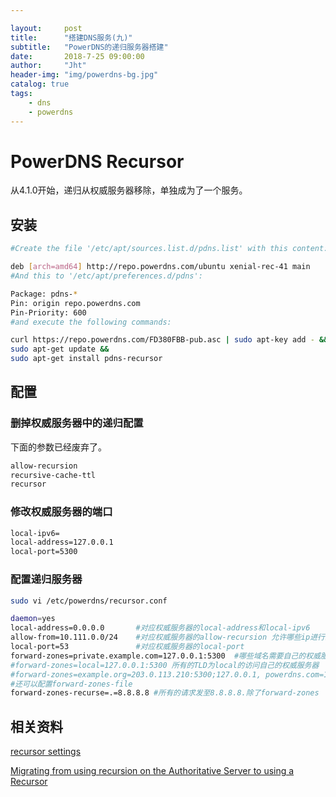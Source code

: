 ```yaml
---

layout:     post
title:      "搭建DNS服务(九)"
subtitle:   "PowerDNS的递归服务器搭建"
date:       2018-7-25 09:00:00
author:     "Jht"
header-img: "img/powerdns-bg.jpg"
catalog: true
tags:
    - dns
    - powerdns
---
```



# PowerDNS Recursor

从4.1.0开始，递归从权威服务器移除，单独成为了一个服务。

## 安装

```bash
#Create the file '/etc/apt/sources.list.d/pdns.list' with this content:

deb [arch=amd64] http://repo.powerdns.com/ubuntu xenial-rec-41 main
#And this to '/etc/apt/preferences.d/pdns':

Package: pdns-*
Pin: origin repo.powerdns.com
Pin-Priority: 600
#and execute the following commands:

curl https://repo.powerdns.com/FD380FBB-pub.asc | sudo apt-key add - &&
sudo apt-get update &&
sudo apt-get install pdns-recursor
```

## 配置

### 删掉权威服务器中的递归配置

下面的参数已经废弃了。

```bash
allow-recursion
recursive-cache-ttl
recursor
```

### 修改权威服务器的端口

```bash
local-ipv6=
local-address=127.0.0.1
local-port=5300
```

### 配置递归服务器


```bash
sudo vi /etc/powerdns/recursor.conf

daemon=yes
local-address=0.0.0.0       #对应权威服务器的local-address和local-ipv6
allow-from=10.111.0.0/24    #对应权威服务器的allow-recursion 允许哪些ip进行递归
local-port=53               #对应权威服务器的local-port
forward-zones=private.example.com=127.0.0.1:5300  #哪些域名需要自己的权威服务器来解析，域名=权威服务器ip:端口
#forward-zones=local=127.0.0.1:5300 所有的TLD为local的访问自己的权威服务器
#forward-zones=example.org=203.0.113.210:5300;127.0.0.1, powerdns.com=127.0.0.1;198.51.100.10:530;[2001:DB8::1:3]:5300
#还可以配置forward-zones-file
forward-zones-recurse=.=8.8.8.8 #所有的请求发至8.8.8.8.除了forward-zones
```

## 相关资料

[recursor settings](https://doc.powerdns.com/recursor/settings.html)

[Migrating from using recursion on the Authoritative Server to using a Recursor](https://doc.powerdns.com/authoritative/guides/recursion.html)